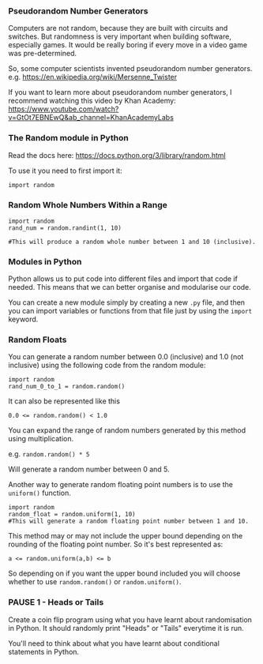 ### Pseudorandom Number Generators
Computers are not random, because they are built with circuits and switches. But randomness is very important when building software, especially games. It would be really boring if every move in a video game was pre-determined.

So, some computer scientists invented pseudorandom number generators. e.g. https://en.wikipedia.org/wiki/Mersenne_Twister

If you want to learn more about pseudorandom number generators, I recommend watching this video by Khan Academy: https://www.youtube.com/watch?v=GtOt7EBNEwQ&ab_channel=KhanAcademyLabs

### The Random module in Python
Read the docs here:
https://docs.python.org/3/library/random.html

To use it you need to first import it:

`import random`
### Random Whole Numbers Within a Range

```
import random
rand_num = random.randint(1, 10)

#This will produce a random whole number between 1 and 10 (inclusive).
```

### Modules in Python
Python allows us to put code into different files and import that code if needed. This means that we can better organise and modularise our code. 

You can create a new module simply by creating a new `.py` file, and then you can import variables or functions from that file just by using the `import` keyword.

### Random Floats
You can generate a random number between 0.0 (inclusive) and 1.0 (not inclusive) using the following code from the random module:

```
import random
rand_num_0_to_1 = random.random()
```
It can also be represented like this

`0.0 <= random.random() < 1.0`

You can expand the range of random numbers generated by this method using multiplication.

e.g. `random.random() * 5`

Will generate a random number between 0 and 5. 

Another way to generate random floating point numbers is to use the `uniform()` function.

```
import random
random_float = random.uniform(1, 10)
#This will generate a random floating point number between 1 and 10. 
```
This method may or may not include the upper bound depending on the rounding of the floating point number.
So it's best represented as:

`a <= random.uniform(a,b) <= b`

So depending on if you want the upper bound included you will choose whether to use `random.random()` or `random.uniform()`.

### PAUSE 1 - Heads or Tails
Create a coin flip program using what you have learnt about randomisation in Python. It should randomly print "Heads" or "Tails" everytime it is run. 

<div class="hint">
  You'll need to think about what you have learnt about conditional statements in Python.
</div>

